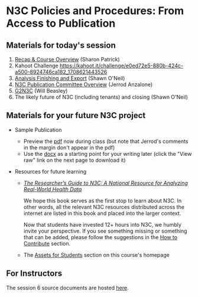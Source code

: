 N3C Policies and Procedures: From Access to Publication
============

## Materials for today's session

1. [Recap & Course Overview](session-6-recap-sharon.pdf) (Sharon Patrick)
1. Kahoot Challenge <https://kahoot.it/challenge/e0ed72e5-880b-424c-a500-8924746ca182_1708621443526>
1. [Analysis Finishing and Export](session_6-analysis_finish_export.pdf) (Shawn O'Neil)
1. [N3C Publication Committee Overview](session-6-publication-committee-overview.pdf) (Jerrod Anzalone)
1. [G2N3C](https://national-covid-cohort-collaborative.github.io/guide-to-n3c-v1/) (Will Beasley)
1. The likely future of N3C (including tenants) and closing (Shawn O'Neil)


## Materials for your future N3C project

* Sample Publication
  * Preview the [pdf](n3c-sample-publication.pdf) now during class
    (but note that Jerrod's comments in the margin don't appear in the pdf)
  * Use the [docx](n3c-sample-publication.docx) as a starting point for your writing later
    (click the "View raw" link on the next page to download it)

* Resources for future learning
  * [_The Researcher’s Guide to N3C: A National Resource for Analyzing Real-World Health Data_](https://national-covid-cohort-collaborative.github.io/guide-to-n3c-v1/)

    We hope this book serves as the first stop to learn about N3C.
    In other words, all the relevant N3C resources distributed across the internet are listed in
    this book and placed into the larger context.

    Now that students have invested 12+ hours into N3C, we humbly invite your perspective.
    If you see something missing or something that can be added, please follow the suggestions in the
    [How to Contribute](https://national-covid-cohort-collaborative.github.io/guide-to-n3c-v1/#sec-welcome-contribute)
    section.

  * The [Assets for Students](../../README.md#assets-for-students) section on this course's homepage

## For Instructors

The session 6 source documents are hosted [here](https://drive.google.com/drive/folders/1ZrD_2OjscWNZLthUS5Ahr-sAtENXJaHT).
